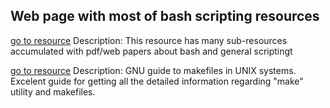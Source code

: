 ## Web page with most of bash scripting resources
[go to resource](https://tldp.org/guides.html)
	Description: This resource has many sub-resources accumulated with pdf/web papers about bash and general scriptingt 

[go to resource](https://www.gnu.org/software/make/manual/make.html#Overview)
	Description: GNU guide to makefiles in UNIX systems. Excelent guide for getting all the detailed information regarding "make" utility and makefiles.
